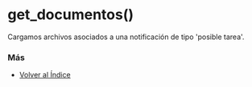 # get_documentos()

Cargamos archivos asociados a una notificación de tipo 'posible tarea'. 

### Más

  * [Volver al Índice](./index.md)
